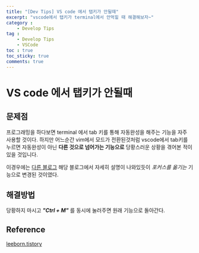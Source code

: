 ```yaml
---
title: "[Dev Tips] VS code 에서 탭키가 안될때"
excerpt: "vscode에서 탭키가 terminal에서 안먹힐 때 해결해보자~"
category :
    - Develop Tips
tag :
    - Develop Tips
    - VSCode
toc : true
toc_sticky: true
comments: true
---
```


# VS code 에서 탭키가 안될때

## 문제점
프로그래밍을 하다보면 terminal 에서 tab 키를 통해 
자동완성을 해주는 기능을 자주 사용할 것이다.
하지만 어느순간 vim에서 모드가 전환된것처럼 vscode에서 tab키를 누르면 자동완성이 아닌 **다른 것으로 넘어가는 기능으로**
당황스러운 상황을 겪어본 적이 있을 것입니다.

이경우에는 [다른 블로그](https://leeborn.tistory.com/entry/VS-Code-탭키가-작동-하지-않을때) 해당 블로그에서
자세히 설명이 나와있듯이 _포커스를 옮기는_ 기능으로 변경된 것이였다.

## 해결방법
당황하지 마시고 _**"Ctrl + M"**_ 를 동시에 눌러주면 원래 기능으로 돌아간다.

## Reference
[leeborn.tistory](https://leeborn.tistory.com/entry/VS-Code-탭키가-작동-하지-않을때)